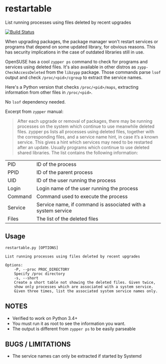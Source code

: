# restartable
List running processes using files deleted by recent upgrades

[![Build Status](https://travis-ci.org/ricardobranco777/restartable.svg?branch=master)](https://travis-ci.org/ricardobranco777/restartable)

When upgrading packages, the package manager won't restart services or programs that depend on some updated library, for obvious reasons.  This has security implications in the case of outdated libraries still in use.

OpenSUSE has a cool `zypper ps` command to check for programs and services using deleted files.
It's also available in other distros as `zypp-CheckAccessDeleted` from the `libzypp` package.
Those commands parse `lsof` output and check `/proc/<pid>/cgroup` to extract the service names.

Here's a Python version that checks `/proc/<pid>/maps`, extracting information from other files in `/proc/<pid>`.

No `lsof` dependency needed.

Excerpt from `zypper` manual:

> After each upgrade or removal of packages, there may be running processes on the system which continue to use meanwhile deleted files. zypper ps lists all processes using deleted files, together
> with the corresponding files, and a service name hint, in case it’s a known service. This gives a hint which services may need to be restarted after an update. Usually programs which continue to
> use deleted shared libraries. The list contains the following information:
>

|   |   |
|---|---|
| PID | ID of the process
| PPID | ID of the parent process
| UID | ID of the user running the process
| Login | Login name of the user running the process
| Command | Command used to execute the process
| Service | Service name, if command is associated with a system service
| Files | The list of the deleted files

## Usage

```
restartable.py [OPTIONS]

List running processes using files deleted by recent upgrades

Options:
    -P, --proc PROC_DIRECTORY
	Specify /proc directory
    -s, --short
	Create a short table not showing the deleted files. Given twice,
	show only processes which are associated with a system service.
	Given three times, list the associated system service names only.
```

## NOTES

  - Verified to work on Python 3.4+
  - You must run it as root to see the information you want.
  - The output is different from `zypper ps` to be easily parseable

## BUGS / LIMITATIONS

  - The service names can only be extracted if started by Systemd
